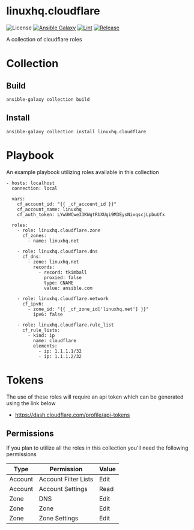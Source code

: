 # linuxhq.cloudflare

![License](https://img.shields.io/badge/license-GPLv3-lightgreen)
[![Ansible Galaxy](https://img.shields.io/badge/collection-linuxhq.cloudflare-blue)](https://galaxy.ansible.com/linuxhq/cloudflare)
[![Lint](https://github.com/linuxhq/ansible-collection-cloudflare/actions/workflows/linting.yml/badge.svg)](https://github.com/linuxhq/ansible-collection-cloudflare/actions/workflows/linting.yml)
[![Release](https://github.com/linuxhq/ansible-collection-cloudflare/actions/workflows/release.yml/badge.svg)](https://github.com/linuxhq/ansible-collection-cloudflare/actions/workflows/release.yml)

A collection of cloudflare roles

# Collection

## Build

    ansible-galaxy collection build

## Install

    ansible-galaxy collection install linuxhq.cloudflare

# Playbook

An example playbook utilizing roles available in this collection

    - hosts: localhost
      connection: local

      vars:
        cf_account_id: "{{ _cf_account_id }}"
        cf_account_name: linuxhq
        cf_auth_token: LYwUWCwe33KWgtRbXUgi9M3EysNixqscjLpbuUfx

      roles:
        - role: linuxhq.cloudflare.zone
          cf_zones:
            - name: linuxhq.net

        - role: linuxhq.cloudflare.dns
          cf_dns:
            - zone: linuxhq.net
              records:
                - record: tkimball
                  proxied: false
                  type: CNAME
                  value: ansible.com

        - role: linuxhq.cloudflare.network
          cf_ipv6:
            - zone_id: "{{ _cf_zone_id['linuxhq.net'] }}"
              ipv6: false

        - role: linuxhq.cloudflare.rule_list
          cf_rule_lists:
            - kind: ip
              name: cloudflare
              elements:
                - ip: 1.1.1.1/32
                - ip: 1.1.1.2/32

# Tokens

The use of these roles will require an api token which can be generated using the link below

* https://dash.cloudflare.com/profile/api-tokens

## Permissions

If you plan to utilize all the roles in this collection you'll need the following permissions

| Type    | Permission           | Value |
| ------- | -------------------- | ----- |
| Account | Account Filter Lists | Edit  |
| Account | Account Settings     | Read  |
| Zone    | DNS                  | Edit  |
| Zone    | Zone                 | Edit  |
| Zone    | Zone Settings        | Edit  |
